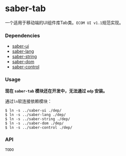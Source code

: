 saber-tab
===

一个适用于移动端的UI组件库Tab类。`ECOM UI v1.1`规范实现。

### Dependencies


+ [saber-ui](https://github.com/ecomfe/saber-ui)
+ [saber-lang](https://github.com/ecomfe/saber-lang)
+ [saber-string](https://github.com/ecomfe/saber-string)
+ [saber-dom](https://github.com/ecomfe/saber-dom)
+ [saber-control](https://github.com/ecomfe/saber-control)

### Usage

**现在 `saber-tab` 模块还在开发中，无法通过 `edp` 安装。**

通过`ln`软连接依赖模块：

	$ ln -s ../saber-ui ./dep/
	$ ln -s ../saber-lang ./dep/
	$ ln -s ../saber-string ./dep/
	$ ln -s ../saber-dom ./dep/
	$ ln -s ../saber-control ./dep/

### API
	TODO